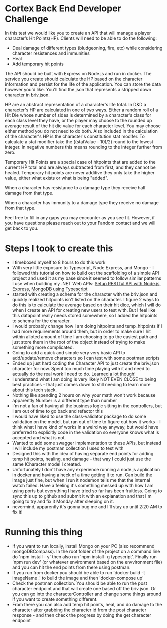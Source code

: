 # Cortex Back End Developer Challenge
In this test we would like you to create an API that will manage a player character’s Hit Points(HP). Clients will need to be able to do the following:
- Deal damage of different types (bludgeoning, fire, etc) while considering character resistences and immunities
- Heal
- Add temporary hit points

The API should be built with Express on Node.js and run in docker. The service you create should calculate the HP based on the character information and persist for the life of the application. You can store the data however you'd like. You'll find the json that represents a stripped down character in  [briv.json](briv.json).

HP are an abstract representation of a character's life total. In D&D a character's HP are calculated in one of two ways. Either a random roll of a Hit Die whose number of sides is determined by a character's class for each class level they have, or the player may choose to the rounded up average result of the hit die value for each character level. You may choose either method you do not need to do both. Also included in the calculation of the character's HP is the character's constitution stat modifer. To calculate a stat modifier take the ((statValue - 10)/2) round to the lowest integer. In negative numbers this means rounding to the integer further from zero.

Temporary Hit Points are a special case of hitpoints that are added to the current HP total and are always subtracted from first, and they cannot be healed. Temporary hit points are never additive they only take the higher value, either what exists or what is being "added".

When a character has resistance to a damage type they receive half damage from that type.

When a character has immunity to a damage type they receive no damage from that type.

Feel free to fill in any gaps you may encounter as you see fit. However, if you have questions please reach out to your Fandom contact and we will get back to you.

# Steps I took to create this
- I timeboxed myself to 8 hours to do this work
- With very little exposure to Typescript, Node Express, and Mongo - I followed this tutorial on how to build out the scaffolding of a simple API project and used it as my base since it seemed to follow similar patterns I use when building my .NET Web APIs: [Setup RESTful API with Node.js, Express, MongoDB using Typescript](https://levelup.gitconnected.com/setup-restful-api-with-node-js-express-mongodb-using-typescript-261959ef0998)
- started with creating a schema for the character with the briv.json and quickly realized hitpoints isn't listed on the character. I figure 2 ways to do this is to calculate the average based on their hit dice, which I will do when I create an API for creating new users to test with. But I feel like this datapoint really needs stored somewhere, so I added the hitpoints to schema for the character.
- I would probably change how I am doing hitpoints and temp_hitpoints if I had more requirements around them, but in order to make sure I hit within alloted amount of time I am choosing to go the easiest path and just store them in the root of the object instead of trying to make something more complicated.
- Going to add a quick and simple very very basic API to add/update/remove characters so I can test with some postman scripts
- Ended up just hard coding the Character API to just create the briv.json character for now. Spent too much time playing with it and need to actually do the real work I need to do. Learned a lot though!
- I understand what I am doing is very likely NOT EVEN CLOSE to being best practices - that just comes down to still needing to learn more about this tech stack.
- Nothing like spending 2 hours on why your math won't work because apparently Number is a different type than number
- I'm not a fan of having all the business logic sitting in the controllers, but I am out of time to go back and refactor this
- I would have liked to use the class-validator package to do some validation on the model, but ran out of time to figure out how it works - I think what I have kind of works in a weird way anyway, but would have preferred to explicitly code in the validation so everyone knows what is accepted and what is not.
- Wanted to add some swagger implementation to these APIs, but instead I will include my postman collection I used to test with
- Designed this with the idea of having separate end points for adding temp hit points, healing, and damage - that way I could just use the same ICharacter model I created.
- Unfortunately I don't have any experience running a node.js application in docker and having a heck of a time getting it to run. Can build the image just fine, but when I run it nodemon tells me that the internal watch failed. Have a feeling it's something messed up with how I am using ports but everything I have tried so far has been fruitless. Going to sync this up to github and submit it with an explanation and that I'm going to try and fix it Monday after sleeping on it.
- nevermind, apparently it's gonna bug me and I'll stay up until 2:20 AM to fix it!

# Running this thing
- If you want to run locally, install Mongo on your PC (also recommend mongoDBCompass). In the root folder of the project on a command line do 'npm install - y' then also run 'npm install -g typescript'. Finally run 'npm run dev' (or whatever environment based on the envvironment file) and you can hit the end points from there using postman.
- If you run from docker you should be able to run 'docker build -t imageName .' to build the image and then 'docker-compose up'
- Check the postman collection. You should be able to run the post character endpoint and that will create one based off the briv.json. Or you can go into the characterController and change some things around if you want to create something different.
- From there you can also add temp hit points, heal, and do damage to the character after grabbing the character id from the post character response - and then check the progress by doing the get character endpoint